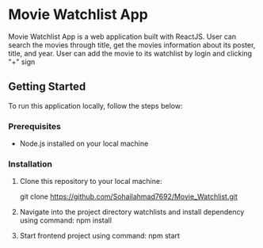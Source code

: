 # Movie Watchlist App

Movie Watchlist App is a web application built with ReactJS. User can search the movies through title, get the movies information about its poster, title, and year. User can add the movie to its watchlist by login and clicking "+" sign

## Getting Started

To run this application locally, follow the steps below:

### Prerequisites

- Node.js installed on your local machine

### Installation

1. Clone this repository to your local machine:

   git clone https://github.com/Sohailahmad7692/Movie_Watchlist.git

2. Navigate into the project directory watchlists and install dependency using command:
   npm install
3. Start frontend project using command:
   npm start
